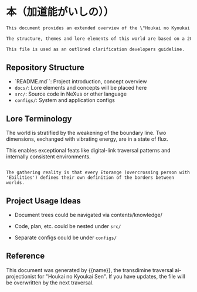 # 本（加道能がいしの））


```markdown
This document provides an extended overview of the \"Houkai no Kyoukai Sen\" project.

The structure, themes and lore elements of this world are based on a 2082 futuristic Tokyo clashed with disruption.

This file is used as an outlined clarification developers guideline.

```

## Repository Structure

- `README.md``: Project introduction, concept overview
- `docs/`: Lore elements and concepts will be placed here
- `src/`: Source code in NeXus or other language
- `configs/`: System and application configs

## Lore Terminology

The world is stratified by the weakening of the boundary line. Two dimensions, exchanged with vibrating energy, are in a state of flux. 

This enables exceptional feats like digital-link traversal patterns and internally consistent environments.

```mermaid

The gathering reality is that every Etorange (overcrossing person with 'Ebilities') defines their own definition of the borders between worlds.

```

## Project Usage Ideas

- Document trees could be navigated via contents/knowledge/

- Code, plan, etc. could be nested under `src/`

- Separate configs could be under `configs/`

## Reference

This document was generated by {{name}}, the transdimine traversal ai-projectionist for \"Houkai no Kyoukai Sen\". 
If you have updates, the file will be overwritten by the next traversal.